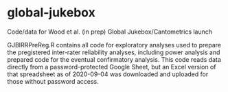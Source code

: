 # global-jukebox
Code/data for Wood et al. (in prep) Global Jukebox/Cantometrics launch

GJBIRRPreReg.R contains all code for exploratory analyses used to prepare the pregistered inter-rater reliability analyses, including power analysis and prepared code for the eventual confirmatory analysis. This code reads data directly from a password-protected Google Sheet, but an Excel version of that spreadsheet as of 2020-09-04 was downloaded and uploaded for those without password access.

